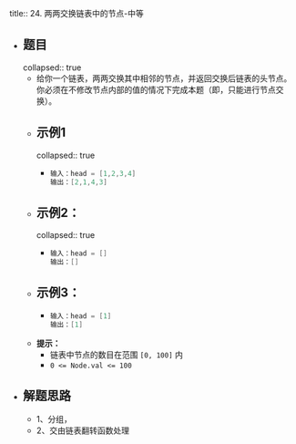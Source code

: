 title:: 24. 两两交换链表中的节点-中等

- ## 题目
  collapsed:: true
	- 给你一个链表，两两交换其中相邻的节点，并返回交换后链表的头节点。你必须在不修改节点内部的值的情况下完成本题（即，只能进行节点交换）。
	- ## 示例1
	  collapsed:: true
		- ```java
		  输入：head = [1,2,3,4]
		  输出：[2,1,4,3]
		  ```
	- ## 示例2：
	  collapsed:: true
		- ```java
		  输入：head = []
		  输出：[]
		  ```
	- ## 示例3：
		- ```java
		  输入：head = [1]
		  输出：[1]
		  ```
	- **提示：**
		- 链表中节点的数目在范围 `[0, 100]` 内
		- `0 <= Node.val <= 100`
- ## 解题思路
	- 1、分组，
	- 2、交由链表翻转函数处理